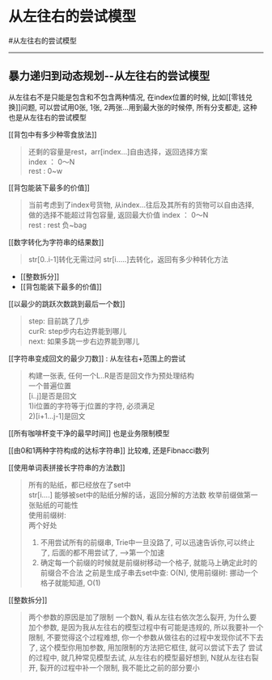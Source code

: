 # 从左往右的尝试模型

#从左往右的尝试模型 


---
## 暴力递归到动态规划--从左往右的尝试模型

从左往右不是只能是包含和不包含两种情况, 在index位置的时候, 比如[[零钱兑换]]问题, 可以尝试用0张, 1张, 2两张...用到最大张的时候停, 所有分支都走, 这种也是从左往右的尝试模型


[[背包中有多少种零食放法]]   
>还剩的容量是rest，arr[index...]自由选择，返回选择方案  
index ： 0～N  
rest : 0~w  

[[背包能装下最多的价值]]  
>当前考虑到了index号货物, 从index...往后及其所有的货物可以自由选择,  
做的选择不能超过背包容量,   返回最大价值
index ： 0～N  
rest : rest 负~bag

[[数字转化为字符串的结果数]]   
>str[0..i-1]转化无需过问
str[i.....]去转化，返回有多少种转化方法


- [[整数拆分]]
- [[背包能装下最多的价值]]   


[[以最少的跳跃次数跳到最后一个数]]   
>step: 目前跳了几步  
curR: step步内右边界能到哪儿  
next: 如果多跳一步右边界能到哪儿


[[字符串变成回文的最少刀数]] : 从左往右+范围上的尝试    
>构建一张表, 任何一个L..R是否是回文作为预处理结构  
>一个普遍位置  
[i..j]是否是回文  
1)i位置的字符等于j位置的字符, 必须满足  
2)[i+1...j-1]是回文  

[[所有咖啡杯变干净的最早时间]] 也是业务限制模型    


[[由0和1两种字符构成的达标字符串]]  比较难, 还是Fibnacci数列    


[[使用单词表拼接长字符串的方法数]]   
>所有的贴纸，都已经放在了set中   
>str[i....] 能够被set中的贴纸分解的话，返回分解的方法数
>枚举前缀做第一张贴纸的可能性  
>使用前缀树:   
>两个好处
>1. 不用尝试所有的前缀串, Trie中一旦没路了, 可以迅速告诉你,可以终止了, 后面的都不用尝试了, -->第一个加速
>2. 确定每一个前缀的时候就是前缀树移动一个格子, 就能马上确定此时的前缀合不合法
   之前是生成子串去set中查: O(N), 使用前缀树: 挪动一个格子就能知道, O(1)


[[整数拆分]]
>两个参数的原因是加了限制
>一个数N, 看从左往右依次怎么裂开, 为什么要加个参数, 是因为我从左往右的模型过程中有可能是违规的, 所以我要补一个限制, 不要觉得这个过程难想, 你一个参数从做往右的过程中发现你试不下去了,  这个模型你用加参数, 用加限制的方法把它框住, 就可以尝试下去了
>尝试的过程中, 就几种常见模型去试, 从左往右的模型最好想到, N就从左往右裂开, 裂开的过程中补一个限制, 我不能比之前的部分要小
